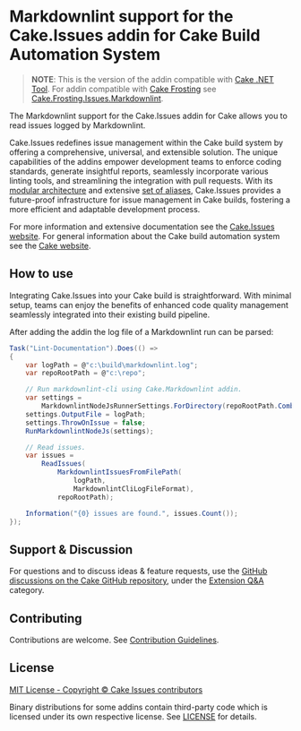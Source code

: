 # Markdownlint support for the Cake.Issues addin for Cake Build Automation System

> **NOTE**:
> This is the version of the addin compatible with [Cake .NET Tool].
> For addin compatible with [Cake Frosting] see [Cake.Frosting.Issues.Markdownlint](https://www.nuget.org/packages/Cake.Frosting.Issues.Markdownlint).

The Markdownlint support for the Cake.Issues addin for Cake allows you to read issues logged by Markdownlint.

Cake.Issues redefines issue management within the Cake build system by offering a comprehensive, universal, and extensible solution.
The unique capabilities of the addins empower development teams to enforce coding standards, generate insightful reports,
seamlessly incorporate various linting tools, and streamlining the integration with pull requests.
With its [modular architecture] and extensive [set of aliases], Cake.Issues provides a future-proof infrastructure for issue management
in Cake builds, fostering a more efficient and adaptable development process.

For more information and extensive documentation see the [Cake.Issues website](https://cakeissues.net).
For general information about the Cake build automation system see the [Cake website](http://cakebuild.net).

## How to use

Integrating Cake.Issues into your Cake build is straightforward.
With minimal setup, teams can enjoy the benefits of enhanced code quality management seamlessly integrated into their existing build pipeline.

After adding the addin the log file of a Markdownlint run can be parsed:

```csharp
Task("Lint-Documentation").Does(() =>
{
    var logPath = @"c:\build\markdownlint.log";
    var repoRootPath = @"c:\repo";

    // Run markdownlint-cli using Cake.Markdownlint addin.
    var settings =
        MarkdownlintNodeJsRunnerSettings.ForDirectory(repoRootPath.Combine("docs"));
    settings.OutputFile = logPath;
    settings.ThrowOnIssue = false;
    RunMarkdownlintNodeJs(settings);

    // Read issues.
    var issues =
        ReadIssues(
            MarkdownlintIssuesFromFilePath(
                logPath,
                MarkdownlintCliLogFileFormat),
            repoRootPath);

    Information("{0} issues are found.", issues.Count());
});
```

## Support & Discussion

For questions and to discuss ideas & feature requests, use the [GitHub discussions on the Cake GitHub repository](https://github.com/cake-build/cake/discussions), under the [Extension Q&A](https://github.com/orgs/cake-build/discussions/categories/extension-q-a) category.

## Contributing

Contributions are welcome. See [Contribution Guidelines](https://github.com/cake-contrib/Cake.Issues/blob/develop/CONTRIBUTING.md).

## License

[MIT License - Copyright © Cake Issues contributors](LICENSE)

Binary distributions for some addins contain third-party code which is licensed under its own respective license.
See [LICENSE](https://github.com/cake-contrib/Cake.Issues/blob/develop/LICENSE) for details.

[modular architecture]: https://cakeissues.net/latest/documentation/how-cake-issues-works/
[set of aliases]: https://cakeissues.net/latest/api/
[Cake Frosting]: https://cakebuild.net/docs/running-builds/runners/cake-frosting
[Cake .NET Tool]: https://cakebuild.net/docs/running-builds/runners/dotnet-tool
